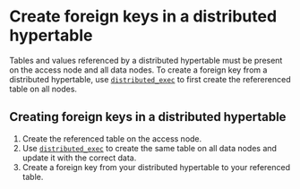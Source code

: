 # Create foreign keys in a distributed hypertable
Tables and values referenced by a distributed hypertable must be present on the
access node and all data nodes. To create a foreign key from a distributed
hypertable, use [`distributed_exec`][distributed_exec] to first create the
refererenced table on all nodes.

<procedure>

## Creating foreign keys in a distributed hypertable
1.  Create the referenced table on the access node.
1.  Use [`distributed_exec`][distributed_exec] to create the same table on all
    data nodes and update it with the correct data.
1.  Create a foreign key from your distributed hypertable to your referenced
    table.

</procedure>

[distributed_exec]: /api/:currentVersion:/distributed-hypertables/distributed_exec/
